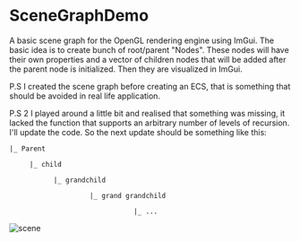 # SceneGraphDemo
A basic scene graph for the OpenGL rendering engine using ImGui. The basic idea is to create bunch of root/parent "Nodes". These nodes will have their own properties and a vector of children nodes that will be added after the parent node is initialized. Then they are visualized in ImGui.

P.S I created the scene graph before creating an ECS, that is something that should be avoided in real life application.

P.S 2 I played around a little bit and realised that something was missing, it lacked the function that supports an arbitrary number of levels of recursion. I'll update the code. So the next update should be something like this:

    |_ Parent

         |_ child
         
               |_ grandchild
                 
                        |_ grand grandchild
                              
                                   |_ ...



![scene](https://user-images.githubusercontent.com/69974236/228007582-7067c967-824f-4088-9452-ef2520fc206c.gif)
